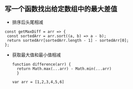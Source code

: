 ## 写一个函数找出给定数组中的最大差值

* 排序后头尾相减
 ```
 const getMaxDiff = arr => {
  const sortedArr = arr.sort((a, b) => a - b);
  return sortedArr[sortedArr.length - 1] - sortedArr[0];
};

 ```

* 获取最大值和最小值相减
  ```
  function difference(arr) {
    return Math.max(...arr) - Math.min(...arr)
    }

  var arr = [1,2,3,4,5,6]
  ```
